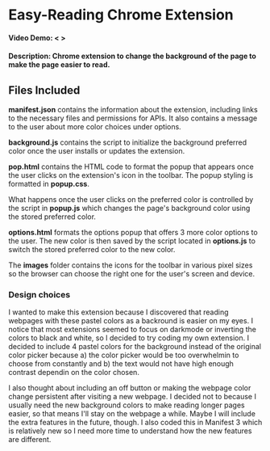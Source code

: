 # **Easy-Reading Chrome Extension**
#### Video Demo: < >
#### Description: Chrome extension to change the background of the page to make the page easier to read.

## Files Included

**manifest.json** contains the information about the extension, including links to the necessary files and permissions for APIs. It also contains a message to the user about more color choices under options.

**background.js** contains the script to initialize the background preferred color once the user installs or updates the extension.

**pop.html** contains the HTML code to format the popup that appears once the user clicks on the extension's icon in the toolbar. The popup styling is formatted in **popup.css**.

What happens once the user clicks on the preferred color is controlled by the script in **popup.js** which changes the page's background color using the stored preferred color.

**options.html** formats the options popup that offers 3 more color options to the user. The new color is then saved by the script located in **options.js** to switch the stored preferred color to the new color.

The **images** folder contains the icons for the toolbar in various pixel sizes so the browser can choose the right one for the user's screen and device.

### Design choices

I wanted to make this extension because I discovered that reading webpages with these pastel colors as a backround is easier on my eyes. I notice that most extensions seemed to focus on darkmode or inverting the colors to black and white, so I decided to try coding my own extension. I decided to include 4 pastel colors for the background instead of the original color picker because a) the color picker would be too overwhelmin to choose from constantly and b) the text would not have high enough contrast dependin on the color chosen.

I also thought about including an off button or making the webpage color change persistent after visiting a new webpage. I decided not to because I usually need the new background colors to make reading longer pages easier, so that means I'll stay on the webpage a while. Maybe I will include the extra features in the future, though. I also coded this in Manifest 3 which is relatively new so I need more time to understand how the new features are different.




